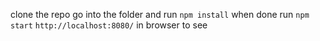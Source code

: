 clone the repo
go into the folder and run `npm install`
when done run `npm start`
`http://localhost:8080/` in browser to see
